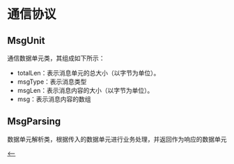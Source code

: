 # 通信协议
## MsgUnit
通信数据单元类，其组成如下所示：
* totalLen：表示消息单元的总大小（以字节为单位）。
* msgType：表示消息类型
* msgLen：表示消息内容的大小（以字节为单位）。
* msg：表示消息内容的数组


## MsgParsing
数据单元解析类，根据传入的数据单元进行业务处理，并返回作为响应的数据单元 <br>


[<--](../README.md)
